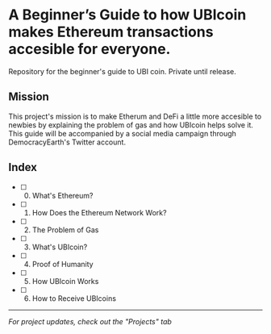 # A Beginner’s Guide to how UBIcoin makes Ethereum transactions accesible for everyone.
Repository for the beginner's guide to UBI coin. Private until release.


## Mission
This project's mission is to make Etherum and DeFi a little more accesible to newbies by explaining the problem of gas and how UBIcoin helps solve it. This guide will be accompanied by a social media campaign through DemocracyEarth's Twitter account.

## Index
- [ ] 0. What's Ethereum?
- [ ] 1. How Does the Ethereum Network Work?
- [ ] 2. The Problem of Gas
- [ ] 3. What's UBIcoin?
- [ ] 4. Proof of Humanity
- [ ] 5. How UBIcoin Works
- [ ] 6. How to Receive UBIcoins

-------

*For project updates, check out the "Projects" tab* 
